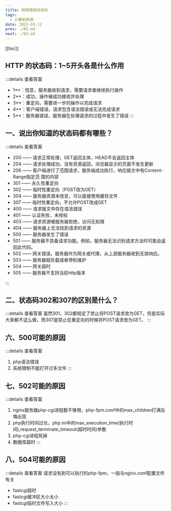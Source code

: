 ```yaml
---
title: 网络错误状态码
tags: 
  - 计算机网络
date: 2022-03-12
prev: ./01.md
next: ./03.md
---
```

[[toc]]

## HTTP 的状态码：1~5开头各是什么作用
:::details 查看答案
- 1**：信息，服务器收到请求，需要请求者继续执行操作
- 2**：成功，操作被成功接收并处理
- 3**：重定向，需要进一步的操作以完成请求
- 4**：客户端错误，请求包含语法错误或无法完成请求
- 5**：服务器错误，服务器在处理请求的过程中发生了错误
:::
## 一、说出你知道的状态码都有哪些？
:::details 查看答案
- 200 —— 请求正常处理，GET返回主体，HEAD不会返回主体
- 204 —— 请求处理成功，没有资源返回，浏览器显示的页面不发生更新
- 206 —— 客户端进行了范围请求，服务端成功执行，响应报文中有Content-Range指定范		 围的内容
- 301 —— 永久性重定向
- 302 —— 临时性重定向（POST改为GET）
- 304 —— 服务器资源未改变，可以直接使用缓存文件
- 307 —— 临时性重定向，不允许POST改成GET
- 400 —— 请求报文中存在语法错误
- 401 —— 认证失败，未授权
- 403 —— 请求资源被服务器拒绝，访问无权限
- 404 —— 服务器上无法找到请求的资源
- 500 —— 服务器发生了错误
- 501 —— 服务器不具备请求功能。例如，服务器无法识别请求方法时可能会返回此代码。
- 502 —— 网关错误。服务器作为网关或代理，从上游服务器收到无效响应。
- 503 —— 服务器超负载或者停机维护
- 504 —— 网关超时
- 505 —— 服务器不支持当前http版本

:::

## 二、状态码302和307的区别是什么？
:::details 查看答案
虽然301，302都规定了禁止将POST请求改为GET，但是实际大家都不这么做，而307是禁止在重定向的时候将POST请求改为GET。
:::

## 六、500可能的原因
:::details 查看答案
1. php语法错误
2. 系统限制不能打开过多文件
:::

## 七、502可能的原因
:::details 查看答案
1. nginx服务器php-cgi进程数不够用，php-fpm.conf中的max_children打满后悔出现
2. php执行时间过长，php.ini中的max_execution_time(执行时间),request_terminate_timeout(超时时间)参数
3. php-cgi进程死掉
4. 数据库超时
:::

## 八、504可能的原因
:::details 查看答案
请求没有到可以执行的php-fpm，一般与nginx.conf配置文件有关
- fastcgi超时
- fastcgi缓冲区大小太小
- fastcgi临时文件写入大小
:::